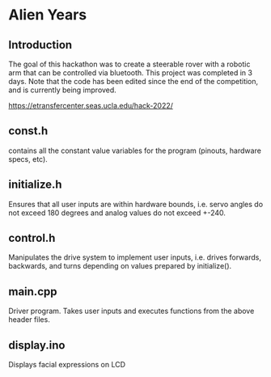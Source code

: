 # Alien Years

## Introduction

The goal of this hackathon was to create a steerable rover with a robotic arm that can be controlled via bluetooth. This project was completed in 3 days. Note that the code has been edited since the end of the competition, and is currently being improved.

https://etransfercenter.seas.ucla.edu/hack-2022/

## const.h

contains all the constant value variables for the program (pinouts, hardware specs, etc).

## initialize.h

Ensures that all user inputs are within hardware bounds, i.e. servo angles do not exceed 180 degrees and analog values do not exceed +-240.

## control.h

Manipulates the drive system to implement user inputs, i.e. drives forwards, backwards, and turns depending on values prepared by initialize().

## main.cpp

Driver program. Takes user inputs and executes functions from the above header files.

## display.ino

Displays facial 
expressions on LCD
